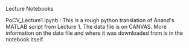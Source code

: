 Lecture Notebooks 

PoCV_Lecture1.ipynb : This is a rough python translation of Anand's MATLAB script from Lecture 1. 
The data file is on CANVAS. More information on the data file and where it was downloaded from is in the notebook itself.


